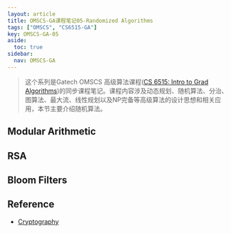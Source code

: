 ```yaml
---
layout: article
title: OMSCS-GA课程笔记05-Randomized Algorithms
tags: ["OMSCS", "CS6515-GA"]
key: OMSCS-GA-05
aside:
  toc: true
sidebar:
  nav: OMSCS-GA
---
```


> 这个系列是Gatech OMSCS 高级算法课程([CS 6515: Intro to Grad Algorithms](https://omscs.gatech.edu/cs-6515-intro-graduate-algorithms))的同步课程笔记。课程内容涉及动态规划、随机算法、分治、图算法、最大流、线性规划以及NP完备等高级算法的设计思想和相关应用，本节主要介绍随机算法。
<!--more-->

## Modular Arithmetic

## RSA

## Bloom Filters

## Reference

- [Cryptography](https://teapowered.dev/assets/ga-notes.pdf#page=60)